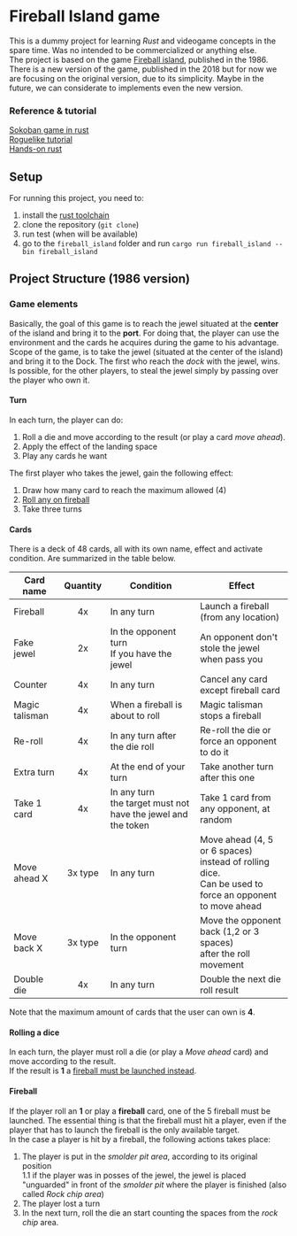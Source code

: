 # Fireball Island game

This is a dummy project for learning _Rust_ and videogame concepts in the spare 
time. Was no intended to be commercialized or anything else.  
The project is based on the game [Fireball island](https://en.wikipedia.org/wiki/Fireball_Island),
published in the 1986.  
There is a new version of the game, published in the 2018 but for now we are 
focusing on the original version, due to its simplicity. Maybe in the future, we
can considerate to implements even the new version.  

### Reference & tutorial
[Sokoban game in rust](https://sokoban.iolivia.me/)  
[Roguelike tutorial](https://bfnightly.bracketproductions.com/rustbook/chapter_0.html)  
[Hands-on rust](https://pragprog.com/titles/hwrust/hands-on-rust/)

## Setup
For running this project, you need to:
1. install the [rust toolchain](https://www.rust-lang.org/tools/install)
2. clone the repository (`git clone`)
3. run test (when will be available)
4. go to the `fireball_island` folder and run 
`cargo run fireball_island -- bin fireball_island` 

## Project Structure (1986 version)
### Game elements
Basically, the goal of this game is to reach the jewel situated at the **center**
of the island and bring it to the **port**. For doing that, the player can use
the environment and the cards he acquires during the game to his advantage.  
Scope of the game, is to take the jewel (situated at the center of the island)
and bring it to the Dock. The first who reach the _dock_ with the jewel, wins.
Is possible, for the other players, to steal the jewel simply by passing over 
the player who own it.

#### Turn
In each turn, the player can do:
1. Roll a die and move according to the result (or play a card _move ahead_).
2. Apply the effect of the landing space
3. Play any cards he want

The first player who takes the jewel, gain the following effect:
1. Draw how many card to reach the maximum allowed (4)
2. [Roll any on fireball](#fireball)
3. Take three turns

#### Cards
There is a deck of 48 cards, all with its own name, effect and activate condition. 
Are summarized in the table below.

| Card name | Quantity | Condition | Effect |
| --------- |:--------:| --------- | ------ |
| Fireball  | 4x | In any turn | Launch a fireball (from any location) |
| Fake jewel| 2x | In the opponent turn<br>If you have the jewel | An opponent don't stole the jewel when pass you | 
| Counter   | 4x | In any turn |Cancel any card<br>except fireball card |
| Magic talisman | 4x | When a fireball is about to roll | Magic talisman stops a fireball |
| Re-roll | 4x | In any turn after the die roll | Re-roll the die or force an opponent to do it |
| Extra turn | 4x | At the end of your turn | Take another turn after this one |
| Take 1 card | 4x | In any turn<br>the target must not have the jewel and the token| Take 1 card from any opponent, at random |
| Move ahead X | 3x type | In any turn | Move ahead (4, 5 or 6 spaces)<br>instead of rolling dice.<br>Can be used to force an opponent<br>to move ahead |
| Move back X | 3x type | In the opponent turn | Move the opponent back (1,2 or 3 spaces)<br>after the roll movement|
| Double die | 4x | In any turn | Double the next die roll result 

Note that the maximum amount of cards that the user can own is **4**.

#### Rolling a dice
In each turn, the player must roll a die (or play a _Move ahead_ card) and move
according to the result.  
If the result is **1** a [fireball must be launched instead](#fireball).

#### Fireball
If the player roll an **1** or play a **fireball** card, one of the 5 fireball
must be launched. The essential thing is that the fireball must hit a player, 
even if the player that has to launch the fireball is the only available target.   
In the case a player is hit by a fireball, the following actions takes place:
1. The player is put in the _smolder pit area_, according to its original 
position  
1.1 if the player was in posses of the jewel, the jewel is placed "unguarded" in
front of the _smolder pit_ where the player is finished (also called _Rock chip
area_)
2. The player lost a turn
3. In the next turn, roll the die an start counting the spaces from the _rock 
chip_ area.